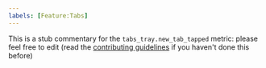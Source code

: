 ```yaml
---
labels: [Feature:Tabs]
---
```


This is a stub commentary for the `tabs_tray.new_tab_tapped` metric: please feel free to edit (read the
[contributing guidelines](https://github.com/mozilla/glean-annotations/blob/main/CONTRIBUTING.md)
if you haven't done this before)
